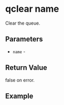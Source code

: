 # qclear name

Clear the queue.

## Parameters

* `name` - 

## Return Value

false on error.

## Example

